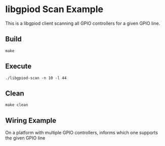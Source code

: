 # libgpiod Scan Example

This is a libgpiod client scanning all GPIO controllers for a given GPIO line.

## Build
```
make
```

## Execute

```
./libgpiod-scan -n 10 -l 44
```

## Clean
```
make clean
```

## Wiring Example

On a platform with multiple GPIO controllers, informs which one supports the given GPIO line
